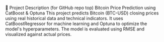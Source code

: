 📄 Project Description (for GitHub repo top)
Bitcoin Price Prediction using CatBoost & Optuna
This project predicts Bitcoin (BTC-USD) closing prices using real historical data and technical indicators. It uses CatBoostRegressor for machine learning and Optuna to optimize the model's hyperparameters. The model is evaluated using RMSE and visualized against actual prices.
